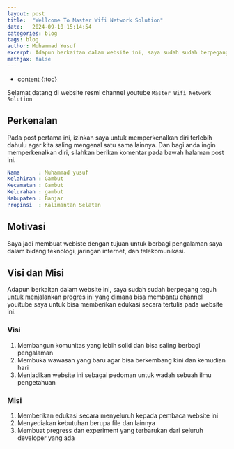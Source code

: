 ```yaml
---
layout: post
title:  "Wellcome To Master Wifi Network Solution"
date:   2024-09-10 15:14:54
categories: blog
tags: blog
author: Muhammad Yusuf
excerpt: Adapun berkaitan dalam website ini, saya sudah sudah berpegang teguh untuk menjalankan progres ini yang dimana bisa membantu channel youitube saya untuk bisa memberikan edukasi secara tertulis pada website ini.
mathjax: false
---
```


* content
{:toc}

Selamat datang di website resmi channel youtube `Master Wifi Network Solution`

## Perkenalan

Pada post pertama ini, izinkan saya untuk memperkenalkan diri terlebih dahulu agar kita saling mengenal satu sama lainnya. Dan bagi anda ingin memperkenalkan diri, silahkan berikan komentar pada bawah halaman post ini.

```yaml
Nama      : Muhammad yusuf
Kelahiran : Gambut
Kecamatan : Gambut
Kelurahan : gambut
Kabupaten : Banjar
Propinsi  : Kalimantan Selatan
```

## Motivasi

Saya jadi membuat webiste dengan tujuan untuk berbagi pengalaman saya dalam bidang teknologi, jaringan internet, dan telekomunikasi.

## Visi dan Misi

Adapun berkaitan dalam website ini, saya sudah sudah berpegang teguh untuk menjalankan progres ini yang dimana bisa membantu channel youitube saya untuk bisa memberikan edukasi secara tertulis pada website ini.

### Visi

1. Membangun komunitas yang lebih solid dan bisa saling berbagi pengalaman
1. Membuka wawasan yang baru agar bisa berkembang kini dan kemudian hari
1. Menjadikan website ini sebagai pedoman untuk wadah sebuah ilmu pengetahuan

### Misi

1. Memberikan edukasi secara menyeluruh kepada pembaca website ini
1. Menyediakan kebutuhan berupa file dan lainnya
1. Membuat pregress dan experiment yang terbarukan dari seluruh developer yang ada